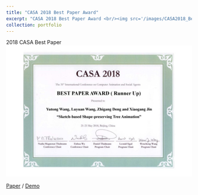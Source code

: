 ```yaml
---
title: "CASA 2018 Best Paper Award"
excerpt: "CASA 2018 Best Paper Award <br/><img src='/images/CASA2018_Best_Paper_Award.png'>"
collection: portfolio
---
```

2018 CASA Best Paper
<img src='/images/CASA2018_Best_Paper_Award.png'>

[Paper](http://www.cad.zju.edu.cn/home/jin/casa2018/casa2018.htm) / [Demo](https://www.youtube.com/watch?v=jxgNFQG9Yxc)
